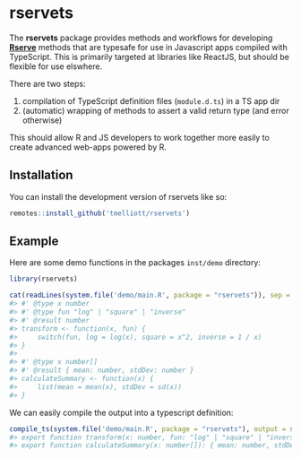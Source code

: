 <!-- README.md is generated from README.Rmd. Please edit that file -->

# rservets

<!-- badges: start -->

<!-- badges: end -->

The **rservets** package provides methods and workflows for developing
[**Rserve**](github.com/att/Rserve) methods that are typesafe for use in
Javascript apps compiled with TypeScript. This is primarily targeted at
libraries like ReactJS, but should be flexible for use elswhere.

There are two steps:

1.  compilation of TypeScript definition files (`module.d.ts`) in a TS
    app dir
2.  (automatic) wrapping of methods to assert a valid return type (and
    error otherwise)

This should allow R and JS developers to work together more easily to
create advanced web-apps powered by R.

## Installation

You can install the development version of rservets like so:

```r
remotes::install_github('tmelliott/rservets')
```

## Example

Here are some demo functions in the packages `inst/demo` directory:

```r
library(rservets)

cat(readLines(system.file('demo/main.R', package = "rservets")), sep = "\n")
#> #' @type x number
#> #' @type fun "log" | "square" | "inverse"
#> #' @result number
#> transform <- function(x, fun) {
#>     switch(fun, log = log(x), square = x^2, inverse = 1 / x)
#> }
#>
#> #' @type x number[]
#> #' @result { mean: number, stdDev: number }
#> calculateSummary <- function(x) {
#>     list(mean = mean(x), stdDev = sd(x))
#> }
```

We can easily compile the output into a typescript definition:

```r
compile_ts(system.file('demo/main.R', package = "rservets"), output = stdout())
#> export function transform(x: number, fun: "log" | "square" | "inverse"): number;
#> export function calculateSummary(x: number[]): { mean: number, stdDev: number };
```
